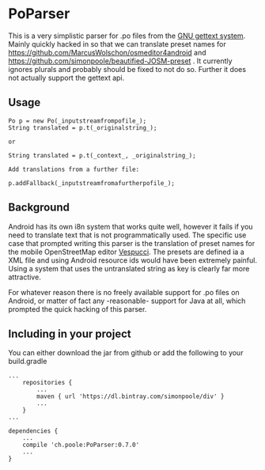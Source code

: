 # PoParser

This is a very simplistic parser for .po files from the [GNU gettext system](https://www.gnu.org/software/gettext/manual/html_node/index.html#Top). Mainly quickly hacked in so that we can translate preset names for https://github.com/MarcusWolschon/osmeditor4android and https://github.com/simonpoole/beautified-JOSM-preset . It currently ignores plurals and probably should be fixed to not do so. Further it does not actually support the gettext api.

## Usage

    Po p = new Po(_inputstreamfrompofile_);
    String translated = p.t(_originalstring_);
    
    or
    
    String translated = p.t(_context_, _originalstring_);
    
    Add translations from a further file:
    
    p.addFallback(_inputstreamfromafurtherpofile_);
    
## Background

Android has its own i8n system that works quite well, however it fails if you need to translate text that is not programmatically used. The specific use case that prompted writing this parser is the translation of preset names for the mobile OpenStreetMap editor [Vespucci](https://github.com/MarcusWolschon/osmeditor4android). The presets are defined ia a XML file and using Android resource ids would have been extremely painful. Using a system that uses the untranslated string as key is clearly far more attractive. 

For whatever reason there is no freely available support for .po files on Android, or matter of fact any -reasonable- support for Java at all, which prompted the quick hacking of this parser. 

## Including in your project

You can either download the jar from github or add the following to your build.gradle

	...
	    repositories {
	        ...   
	        maven { url 'https://dl.bintray.com/simonpoole/div' } 
	        ...              
	    }
	...
	
	dependencies {
	    ...
	    compile 'ch.poole:PoParser:0.7.0'
	    ...
	}
